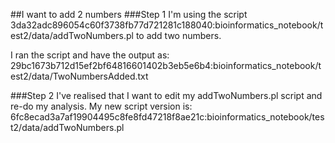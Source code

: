 ##I want to add 2 numbers
###Step 1
I'm using the script 3da32adc896054c60f3738fb77d721281c188040:bioinformatics_notebook/test2/data/addTwoNumbers.pl to add two numbers.

I ran the script and have the output as:
29bc1673b712d15ef2bf64816601402b3eb5e6b4:bioinformatics_notebook/test2/data/TwoNumbersAdded.txt

###Step 2
I've realised that I want to edit my addTwoNumbers.pl script and re-do my analysis.
My new script version is:
6fc8ecad3a7af19904495c8fe8fd47218f8ae21c:bioinformatics_notebook/test2/data/addTwoNumbers.pl